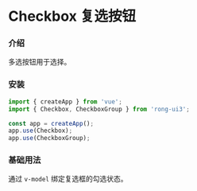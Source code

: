 # Checkbox 复选按钮

### 介绍

多选按钮用于选择。

### 安装

``` ts
import { createApp } from 'vue';
import { Checkbox, CheckboxGroup } from 'rong-ui3';

const app = createApp();
app.use(Checkbox);
app.use(CheckboxGroup);
```

### 基础用法
通过 `v-model` 绑定复选框的勾选状态。
<script setup>
  import Base from '../demo/Base.vue?raw'
</script>
<HljsBlock :code="Base"></HljsBlock>